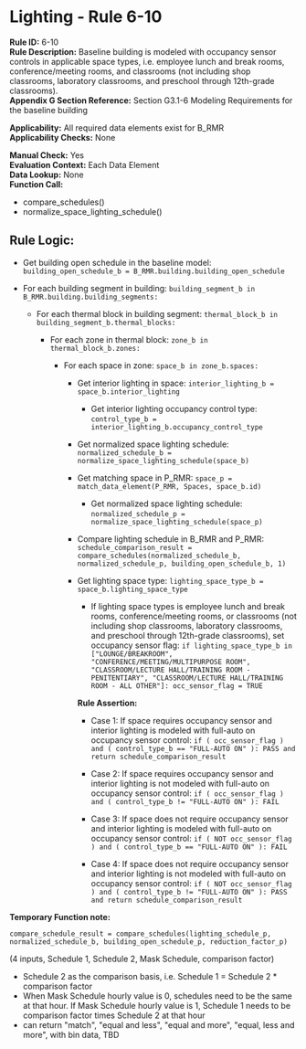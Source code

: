 
# Lighting - Rule 6-10  

**Rule ID:** 6-10  
**Rule Description:** Baseline building is modeled with occupancy sensor controls in applicable space types, i.e. employee lunch and break rooms, conference/meeting rooms, and classrooms (not including shop classrooms, laboratory classrooms, and preschool through 12th-grade classrooms).  
**Appendix G Section Reference:** Section G3.1-6 Modeling Requirements for the baseline building  

**Applicability:** All required data elements exist for B_RMR  
**Applicability Checks:** None  

**Manual Check:** Yes  
**Evaluation Context:** Each Data Element  
**Data Lookup:** None  
**Function Call:**  

  - compare_schedules()
  - normalize_space_lighting_schedule()

## Rule Logic: 

- Get building open schedule in the baseline model: `building_open_schedule_b = B_RMR.building.building_open_schedule`  

- For each building segment in building: `building_segment_b in B_RMR.building.building_segments:`  

  - For each thermal block in building segment: `thermal_block_b in building_segment_b.thermal_blocks:`  

    - For each zone in thermal block: `zone_b in thermal_block_b.zones:`  

      - For each space in zone: `space_b in zone_b.spaces:`  

        - Get interior lighting in space: `interior_lighting_b = space_b.interior_lighting`  

          - Get interior lighting occupancy control type: `control_type_b = interior_lighting_b.occupancy_control_type`  

        - Get normalized space lighting schedule: `normalized_schedule_b = normalize_space_lighting_schedule(space_b)`  

        - Get matching space in P_RMR: `space_p = match_data_element(P_RMR, Spaces, space_b.id)`  

          - Get normalized space lighting schedule: `normalized_schedule_p = normalize_space_lighting_schedule(space_p)`  

        - Compare lighting schedule in B_RMR and P_RMR: `schedule_comparison_result = compare_schedules(normalized_schedule_b, normalized_schedule_p, building_open_schedule_b, 1)`  

        - Get lighting space type: `lighting_space_type_b = space_b.lighting_space_type`  

          - If lighting space types is employee lunch and break rooms, conference/meeting rooms, or classrooms (not including shop classrooms, laboratory classrooms, and preschool through 12th-grade classrooms), set occupancy sensor flag: `if lighting_space_type_b in ["LOUNGE/BREAKROOM", "CONFERENCE/MEETING/MULTIPURPOSE ROOM", "CLASSROOM/LECTURE HALL/TRAINING ROOM - PENITENTIARY", "CLASSROOM/LECTURE HALL/TRAINING ROOM - ALL OTHER"]: occ_sensor_flag = TRUE`  

          **Rule Assertion:**  

          - Case 1: If space requires occupancy sensor and interior lighting is modeled with full-auto on occupancy sensor control: `if ( occ_sensor_flag ) and ( control_type_b == "FULL-AUTO ON" ): PASS and return schedule_comparison_result`  

          - Case 2: If space requires occupancy sensor and interior lighting is not modeled with full-auto on occupancy sensor control: `if ( occ_sensor_flag ) and ( control_type_b != "FULL-AUTO ON" ): FAIL`  

          - Case 3: If space does not require occupancy sensor and interior lighting is modeled with full-auto on occupancy sensor control: `if ( NOT occ_sensor_flag ) and ( control_type_b == "FULL-AUTO ON" ): FAIL`  

          - Case 4: If space does not require occupancy sensor and interior lighting is not modeled with full-auto on occupancy sensor control: `if ( NOT occ_sensor_flag ) and ( control_type_b != "FULL-AUTO ON" ): PASS and return schedule_comparison_result`  
 
**Temporary Function note:**

`compare_schedule_result = compare_schedules(lighting_schedule_p, normalized_schedule_b, building_open_schedule_p, reduction_factor_p)`

(4 inputs, Schedule 1, Schedule 2, Mask Schedule, comparison factor)

- Schedule 2 as the comparison basis, i.e. Schedule 1 = Schedule 2 * comparison factor
- When Mask Schedule hourly value is 0, schedules need to be the same at that hour. If Mask Schedule hourly value is 1, Schedule 1 needs to be comparison factor times Schedule 2 at that hour
- can return "match", "equal and less", "equal and more", "equal, less and more", with bin data, TBD
